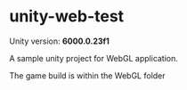 # unity-web-test

Unity version: **6000.0.23f1**

A sample unity project for WebGL application.

The game build is within the WebGL folder
